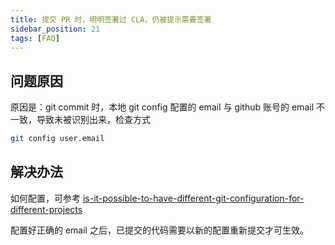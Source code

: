```yaml
---
title: 提交 PR 时，明明签署过 CLA，仍被提示需要签署
sidebar_position: 21
tags: [FAQ]
---
```

## 问题原因

原因是：git commit 时，本地 git config 配置的 email 与 github 账号的 email 不一致，导致未被识别出来，检查方式

```bash
git config user.email
```

## 解决办法

如何配置，可参考 [is-it-possible-to-have-different-git-configuration-for-different-projects](https://stackoverflow.com/questions/8801729/is-it-possible-to-have-different-git-configuration-for-different-projects)

配置好正确的 email 之后，已提交的代码需要以新的配置重新提交才可生效。